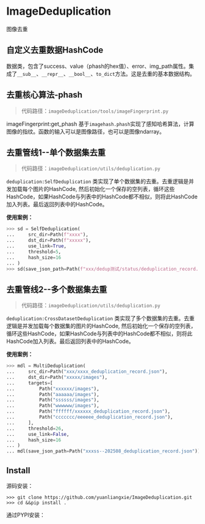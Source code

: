 # ImageDeduplication

图像去重

## 自定义去重数据HashCode

数据类，包含了success、value（phash的hex值）、error、img_path属性。集成了`__sub__`、`__repr__`、`__bool__`、`to_dict`方法。这是去重的基本数据结构。

## 去重核心算法-phash

> 代码路径：`imageDeduplication/tools/imageFingerprint.py`


imageFingerprint:get_phash 基于`imagehash.phash`实现了感知哈希算法，计算图像的指纹。函数的输入可以是图像路径，也可以是图像ndarray。


## 去重管线1--单个数据集去重

> 代码路径：`imageDeduplication/utils/deduplication.py`


`deduplication:SelfDeduplication` 类实现了单个数据集的去重。去重逻辑是并发加载每个图片的HashCode, 然后初始化一个保存的空列表，循环这些HashCode，如果HashCode与列表中的HashCode都不相似，则将此HashCode加入列表。最后返回列表中的HashCode。

**使用案例：**
```python
>>> sd = SelfDeduplication(
...     src_dir=Path(f"xxxx"),
...     dst_dir=Path(f"xxxxx"),
...     use_link=True,
...     threshold=5,
...     hash_size=16
... )
>>> sd(save_json_path=Path(f"xxx/dedup测试/status/deduplication_record.json"))
```


## 去重管线2--多个数据集去重

> 代码路径：`imageDeduplication/utils/deduplication.py`


`deduplication:CrossDatasetDeduplication` 类实现了多个数据集的去重。去重逻辑是并发加载每个数据集的图片的HashCode, 然后初始化一个保存的空列表，循环这些HashCode，如果HashCode与列表中的HashCode都不相似，则将此HashCode加入列表。最后返回列表中的HashCode。


**使用案例：**
```python
>>> mdl = MultiDeduplication(
...     src_dir=Path("xxx/xxxx_deduplication_record.json"),
...     dst_dir=Path("xxxxx/images"),
...     targets=[
...         Path("xxxxxx/images"),
...         Path("aaaaaa/images"),
...         Path("ssssss/images"),
...         Path("wwwwww/images"),
...         Path("ffffff/xxxxxx_deduplication_record.json"),
...         Path("ccccccc/eeeeee_deduplication_record.json"),
...     ],
...     threshold=26,
...     use_link=False,
...     hash_size=16
... )
... mdl(save_json_path=Path("xxxss--202508_deduplication_record.json"))
```

## Install

源码安装：

```
>>> git clone https://github.com/yuanliangxie/ImageDeduplication.git
>>> cd &&pip install .
```

通过PYPI安装：
